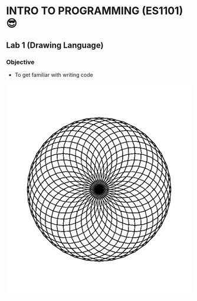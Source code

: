 # INTRO TO PROGRAMMING (ES1101)😎

## Lab 1 (Drawing Language)

### Objective

-   To get familiar with writing code

![fig 5](Lab1DrawingLanguage/pythonsandbox_u6283_GCinap6vsk0QjUhrxbcGtkPi_v7.png)
